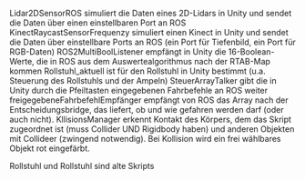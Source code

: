 Lidar2DSensorROS simuliert die Daten eines 2D-Lidars in Unity und sendet die Daten über einen einstellbaren Port an ROS
KinectRaycastSensorFrequenzy simuliert einen Kinect in Unity und sendet die Daten über einstellbare Ports an ROS (ein Port für Tiefenbild, ein Port für RGB-Daten)
ROS2MultiBoolListener empfängt in Unity die 16-Boolean-Werte, die in ROS aus dem Auswertealgorithmus nach der RTAB-Map kommen
Rollstuhl_aktuell ist für den Rollstuhl in Unity bestimmt (u.a. Steuerung des Rollstuhls und der Ampeln)
SteuerArrayTalker gibt die in Unity durch die Pfeiltasten eingegebenen Fahrbefehle an ROS weiter
freigegebeneFahrbefehlEmpfänger empfängt von ROS das Array nach der Entscheidungsbridge, das liefert, ob und wie gefahren werden darf (oder auch nicht).
KllisionsManager erkennt Kontakt des Körpers, dem das Skript zugeordnet ist (muss Collider UND Rigidbody haben) und anderen Objekten mit Collideer (zwingend notwendig). Bei Kollision wird ein frei wählbares Objekt rot eingefärbt.

Rollstuhl und Rollstuhl sind alte Skripts
